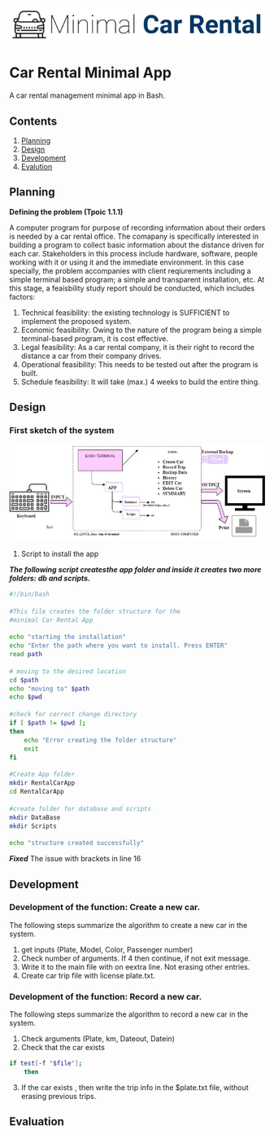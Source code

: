 ![CarRental](logo.png)

Car Rental Minimal App
===========================

A car rental management minimal app in Bash.

Contents
-----
  1. [Planning](#planning)
  1. [Design](#design)
  1. [Development](#development)
  1. [Evalution](#evaluation)

Planning
----------
**Defining the problem (Tpoic 1.1.1)** 

A computer program for purpose of recording information about their orders is needed by a car rental office. The comapany is specifically interested in building a program to collect basic information about the distance driven for each car. Stakeholders in this process include hardware, software, people working with it or using it and the immediate environment. In this case specially, the problem accompanies with client reqiurements including a simple terminal based program; a simple and transparent installation, etc. At this stage, a feaisbility study report should be conducted, which includes factors: 
1. Technical feasibility: the existing technology is SUFFICIENT to implement the proposed system.
2. Economic feasibility: Owing to the nature of the program being a simple terminal-based program, it is cost effective.
3. Legal feasibility: As a car rental company, it is their right to record the distance a car from their company drives.
4. Operational feasibility: This needs to be tested out after the program is built.
5. Schedule feasibility: It will take (max.) 4 weeks to build the entire thing.

Design
---------
### First sketch of the system
![Diagram](CarRental1.jpg)

1. Script to install the app

***The following script createsthe app folder and inside it creates two more folders: db and scripts.***
```sh
#!/bin/bash

#This file creates the folder structure for the
#minimal Car Rental App

echo "starting the installation"
echo "Enter the path where you want to install. Press ENTER"
read path

# moving to the desired location
cd $path
echo "moving to" $path
echo $pwd

#check for correct change directory
if [ $path != $pwd ];
then
	echo "Error creating the folder structure"
	exit
fi

#Create App folder
mkdir RentalCarApp
cd RentalCarApp

#create folder for database and scripts
mkdir DataBase
mkdir Scripts

echo "structure created successfully"
```
***Fixed*** The issue with brackets in line 16

Development
--------
### Development of the function: Create a new car.
The following steps summarize the algorithm to create a new car in the system.
1. get inputs (Plate, Model, Color, Passenger number)
2. Check number of arguments. If 4 then continue, if not exit message.
3. Write it to the main file with on eextra line. Not erasing other entries.
4. Create car trip file with license plate.txt.

### Development of the function: Record a new car.
The following steps summarize the algorithm to record a new car in the system.
1. Check arguments (Plate, km, Dateout, Datein)
2. Check that the car exists 
```sh
if test[-f "$file"]; 
	then
```
3. If the car exists , then write the trip info in the $plate.txt file, without erasing previous trips.


Evaluation
-----------



